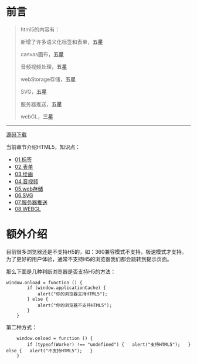 # 前言

> html5的内容有：
> 
> 新增了许多语义化标签和表单，**五星**
> 
> canvas画布，**五星**
> 
> 音频视频处理，**五星**
> 
> webStorage存储，**五星**
> 
> SVG，**五星**
> 
> 服务器推送，**五星**
> 
> webGL，**三星**

---

[源码下载](../assets/HTML5.zip)


当前章节介绍HTML5，知识点：

* [01.标签](01.md)
* [02.表单](02.md)
* [03.绘画](03.md)
* [04.音视频](04.md)
* [05.web存储](05.md)
* [06.SVG](06.md)
* [07.服务器推送](07.md)
* [08.WEBGL](08.md)


# 额外介绍

目前很多浏览器还是不支持H5的，如：360兼容模式不支持，极速模式才支持。为了更好的用户体验，通常不支持H5的浏览器我们都会跳转到提示页面。

那么下面是几种判断浏览器是否支持H5的方法：

	window.onload = function () {
            if (window.applicationCache) {
                alert("你的浏览器支持HTML5");
            } else {
                alert("你的浏览器不支持HTML5");
            }
        }

第二种方式：

        window.onload = function () {
            if (typeof(Worker) !== "undefined") {   alert("支持HTML5");   }   else {   alert("不支持HTML5");   }  
        }